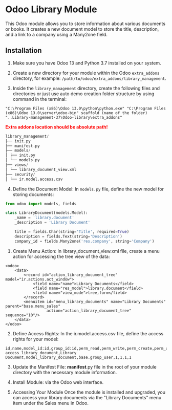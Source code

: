 # Odoo Library Module

This Odoo module allows you to store information about various documents or books. It creates a new document model to store the title, description, and a link to a company using a Many2one field.

## Installation

1. Make sure you have Odoo 13 and Python 3.7 installed on your system.

2. Create a new directory for your module within the Odoo `extra_addons` directory, for example: `/path/to/odoo/extra_addons/library_management`.

3. Inside the `library_management` directory, create the following files and directories or just use auto demo creation 
folder structure by using command in the terminal:
```
"C:\Program Files (x86)\Odoo 13.0\python\python.exe" "C:\Program Files (x86)\Odoo 13.0\server\odoo-bin" scaffold (name of the folder) "..Library-management-37\Odoo-library\extra_addons"
```
<font color="red"><b>Extra addons location should be absolute path! </b></font>

```python
library_management/
├── init.py
├── manifest.py
├── models/
│ ├── init.py
│ └── models.py
├── views/
│ └── library_document_view.xml
├── security/
│ └── ir.model.access.csv

```

4. Define the Document Model: In `models.py` file, define the new model for storing documents:

```python
from odoo import models, fields

class LibraryDocument(models.Model):
    _name = 'library.document'
    _description = 'Library Document'

    title = fields.Char(string='Title', required=True)
    description = fields.Text(string='Description')
    company_id = fields.Many2one('res.company', string='Company')
```
1. Create Menu Action: In library_document_view.xml file, create a menu action for accessing the tree view of the data:
```
<odoo>
    <data>
        <record id="action_library_document_tree" model="ir.actions.act_window">
            <field name="name">Library Documents</field>
            <field name="res_model">library.document</field>
            <field name="view_mode">tree,form</field>
        </record>
        <menuitem id="menu_library_documents" name="Library Documents" parent="base.menu_sales"
                  action="action_library_document_tree" sequence="10"/>
    </data>
</odoo>
```
2. Define Access Rights: In the ir.model.access.csv file, define the access rights for your model:
```
id,name,model_id:id,group_id:id,perm_read,perm_write,perm_create,perm_unlink
access_library_document,Library Document,model_library_document,base.group_user,1,1,1,1
```
3. Update the Manifest File: __manifest__.py file in the root of your module directory with the necessary module information.

4. Install Module: via the Odoo web interface.
5. Accessing Your Module
Once the module is installed and upgraded, you can access your library documents via the "Library Documents" menu item under the Sales menu in Odoo.